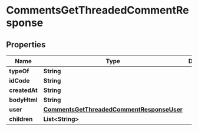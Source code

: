 

# CommentsGetThreadedCommentResponse


## Properties

| Name | Type | Description | Notes |
|------------ | ------------- | ------------- | -------------|
|**typeOf** | **String** |  |  [optional] |
|**idCode** | **String** |  |  [optional] |
|**createdAt** | **String** |  |  [optional] |
|**bodyHtml** | **String** |  |  [optional] |
|**user** | [**CommentsGetThreadedCommentResponseUser**](CommentsGetThreadedCommentResponseUser.md) |  |  [optional] |
|**children** | **List&lt;String&gt;** |  |  [optional] |



